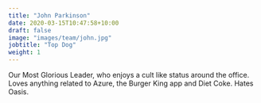 ```yaml
---
title: "John Parkinson"
date: 2020-03-15T10:47:58+10:00
draft: false
image: "images/team/john.jpg"
jobtitle: "Top Dog"
weight: 1
---
```


Our Most Glorious Leader, who enjoys a cult like status around the office. Loves anything related to Azure, the Burger King app and Diet Coke. Hates Oasis.
